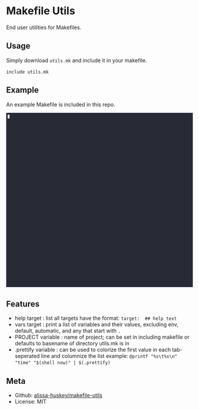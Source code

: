 Makefile Utils
==============

End user utilities for Makefiles.

Usage
-----

Simply download `utils.mk` and include it in your makefile.

```make
include utils.mk
```

Example
-------

An example Makefile is included in this repo.

![demo](demo.gif)

Features
--------

- help target        : list all targets have the format:
                       `target:  ## help text`
- vars target        : print a list of variables and their values, excluding
                       env, default, automatic, and any that start with `.`
- PROJECT variable   : name of project; can be set in including makefile or
                       defaults to basename of directory utils.mk is in
- .prettify variable : can be used to colorize the first value in each
                       tab-seperated line and columnize the list
                       example:
                       `@printf "%s\t%s\n" "time" "$(shell now)" | $(.prettify)`


Meta
----

- Github: [alissa-huskey/makefile-utils](https://github.com/alissa-huskey/makefile-utils)
- License: MIT
